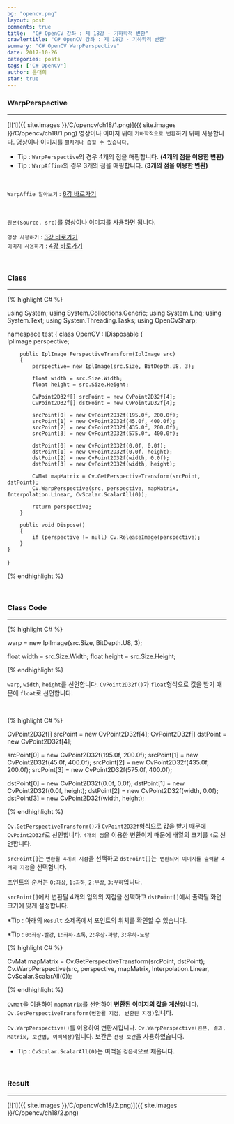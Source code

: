 ```yaml
---
bg: "opencv.png"
layout: post
comments: true
title:  "C# OpenCV 강좌 : 제 18강 - 기하학적 변환"
crawlertitle: "C# OpenCV 강좌 : 제 18강 - 기하학적 변환"
summary: "C# OpenCV WarpPerspective"
date: 2017-10-26
categories: posts
tags: ['C#-OpenCV']
author: 윤대희
star: true
---
```


### WarpPerspective ###
----------
[![1]({{ site.images }}/C/opencv/ch18/1.png)]({{ site.images }}/C/opencv/ch18/1.png)
영상이나 이미지 위에 `기하학적으로 변환`하기 위해 사용합니다. 영상이나 이미지를 `펼치거나 좁힐 수 있습니다.`

* Tip : `WarpPerspective`의 경우 4개의 점을 매핑합니다. **(4개의 점을 이용한 변환)**
* Tip : `WarpAffine`의 경우 3개의 점을 매핑합니다. **(3개의 점을 이용한 변환)**
<br>

`WarpAffie 알아보기` : [6강 바로가기][6강]

<br>    

`원본(Source, src)`를 영상이나 이미지를 사용하면 됩니다.
<br>

`영상 사용하기` : [3강 바로가기][3강]
<br>
`이미지 사용하기` : [4강 바로가기][4강]

<br>

### Class ###
----------

{% highlight C# %}

using System;
using System.Collections.Generic;
using System.Linq;
using System.Text;
using System.Threading.Tasks;
using OpenCvSharp;

namespace test
{
    class OpenCV : IDisposable
    {  
        IplImage perspective;        
            
        public IplImage PerspectiveTransform(IplImage src)
        {
            perspective= new IplImage(src.Size, BitDepth.U8, 3);
        
            float width = src.Size.Width;
            float height = src.Size.Height;
        
            CvPoint2D32f[] srcPoint = new CvPoint2D32f[4]; 
            CvPoint2D32f[] dstPoint = new CvPoint2D32f[4];
        
            srcPoint[0] = new CvPoint2D32f(195.0f, 200.0f);
            srcPoint[1] = new CvPoint2D32f(45.0f, 400.0f);
            srcPoint[2] = new CvPoint2D32f(435.0f, 200.0f);
            srcPoint[3] = new CvPoint2D32f(575.0f, 400.0f);
        
            dstPoint[0] = new CvPoint2D32f(0.0f, 0.0f);
            dstPoint[1] = new CvPoint2D32f(0.0f, height);
            dstPoint[2] = new CvPoint2D32f(width, 0.0f);
            dstPoint[3] = new CvPoint2D32f(width, height);
        
            CvMat mapMatrix = Cv.GetPerspectiveTransform(srcPoint, dstPoint);
            Cv.WarpPerspective(src, perspective, mapMatrix, Interpolation.Linear, CvScalar.ScalarAll(0));
        
            return perspective;
        }
            
        public void Dispose()
        {
            if (perspective != null) Cv.ReleaseImage(perspective);        
        }
    }
}

{% endhighlight %}

<br>

### Class Code ###
----------

{% highlight C# %}

warp = new IplImage(src.Size, BitDepth.U8, 3);

float width = src.Size.Width;
float height = src.Size.Height;

{% endhighlight %}

`warp`, `width`, `height`를 선언합니다. `CvPoint2D32f()`가 `float`형식으로 값을 받기 때문에 `float`로 선언합니다.

<br>

{% highlight C# %}

CvPoint2D32f[] srcPoint = new CvPoint2D32f[4]; 
CvPoint2D32f[] dstPoint = new CvPoint2D32f[4];

srcPoint[0] = new CvPoint2D32f(195.0f, 200.0f);
srcPoint[1] = new CvPoint2D32f(45.0f, 400.0f);
srcPoint[2] = new CvPoint2D32f(435.0f, 200.0f);
srcPoint[3] = new CvPoint2D32f(575.0f, 400.0f);

dstPoint[0] = new CvPoint2D32f(0.0f, 0.0f);
dstPoint[1] = new CvPoint2D32f(0.0f, height);
dstPoint[2] = new CvPoint2D32f(width, 0.0f);
dstPoint[3] = new CvPoint2D32f(width, height);

{% endhighlight %}

`Cv.GetPerspectiveTransform()`가 `CvPoint2D32f`형식으로 값을 받기 때문에 `CvPoint2D32f`로 선언합니다. `4개의 점`을 이용한 변환이기 때문에 배열의 크기를 `4`로 선언합니다.


`srcPoint[]`는 `변환될 4개의 지점`을 선택하고 `dstPoint[]`는` 변환되어 이미지를 출력할 4개의 지점`을 선택합니다.


포인트의 순서는 `0:좌상`, `1:좌하`, `2:우상`, `3:우하`입니다.


`srcPoint[]`에서 변환될 4개의 임의의 지점을 선택하고 `dstPoint[]`에서 출력될 화면 크기에 맞게 설정합니다.


*Tip : 아래의 `Result` 소제목에서 포인트의 위치를 확인할 수 있습니다.

*Tip : `0:좌상-빨강`, `1:좌하-초록`, `2:우상-파랑`, `3:우하-노랑`


{% highlight C# %}

CvMat mapMatrix = Cv.GetPerspectiveTransform(srcPoint, dstPoint);
Cv.WarpPerspective(src, perspective, mapMatrix, Interpolation.Linear, CvScalar.ScalarAll(0));

{% endhighlight %}

`CvMat`을 이용하여 `mapMatrix`를 선언하여 **변환된 이미지의 값을 계산**합니다. ` Cv.GetPerspectiveTransform(변환될 지점, 변환된 지점)`입니다. 

`Cv.WarpPerspective()`를 이용하여 변환시킵니다. `Cv.WarpPerspective(원본, 결과, Matrix, 보간법, 여백색상)`입니다. 보간은 `선형 보간`을 사용하였습니다.

* Tip : `CvScalar.ScalarAll(0)`는 여백을 `검은색`으로 채웁니다.


<br>

### Result ###
----------
[![1]({{ site.images }}/C/opencv/ch18/2.png)]({{ site.images }}/C/opencv/ch18/2.png)
<br>

[3강]: https://076923.github.io/posts/C-opencv-3/
[4강]: https://076923.github.io/posts/C-opencv-4/
[6강]: https://076923.github.io/posts/C-opencv-6/
